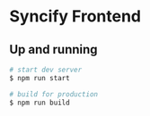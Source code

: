 # Syncify Frontend

## Up and running
```bash
# start dev server
$ npm run start

# build for production
$ npm run build
```